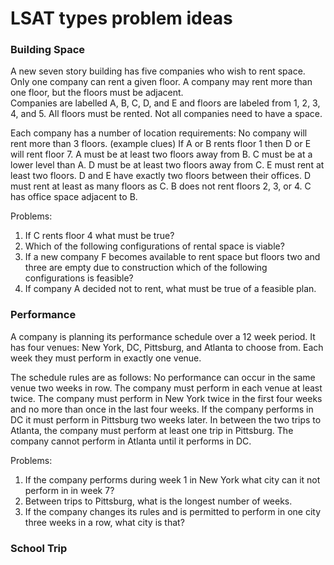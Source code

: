 # LSAT types problem ideas

### Building Space
A new seven story building has five companies who wish to rent space. Only one company can rent a given floor. 
A company may rent more than one floor, but the floors must be adjacent.  
Companies are labelled A, B, C, D, and E and floors are labeled from 1, 2, 3, 4, and 5.
All floors must be rented. Not all companies need to have a space.

Each company has a number of location requirements:
No company will rent more than 3 floors. (example clues)
If A or B rents floor 1 then D or E will rent floor 7.
A must be at least two floors away from B.
C must be at a lower level than A.
D must be at least two floors away from C.
E must rent at least two floors.
D and E have exactly two floors between their offices.
D must rent at least as many floors as C.
B does not rent floors 2, 3, or 4.
C has office space adjacent to B.

Problems:
1. If C rents floor 4 what must be true?
2. Which of the following configurations of rental space is viable?
3. If a new company F becomes available to rent space but floors two and three are empty due to construction which of the following configurations is feasible?
4. If company A decided not to rent, what must be true of a feasible plan.

### Performance
A company is planning its performance schedule over a 12 week period. 
It has four venues: New York, DC, Pittsburg, and Atlanta to choose from.
Each week they must perform in exactly one venue. 

The schedule rules are as follows:
No performance can occur in the same venue two weeks in row.
The company must perform in each venue at least twice.
The company must perform in New York twice in the first four weeks and no more than once in the last four weeks.
If the company performs in DC it must perform in Pittsburg two weeks later.
In between the two trips to Atlanta, the company must perform at least one trip in Pittsburg.
The company cannot perform in Atlanta until it performs in DC.

Problems:
1. If the company performs during week 1 in New York what city can it not perform in in week 7?
2. Between trips to Pittsburg, what is the longest number of weeks.
3. If the company changes its rules and is permitted to perform in one city three weeks in a row, what city is that?

### School Trip
